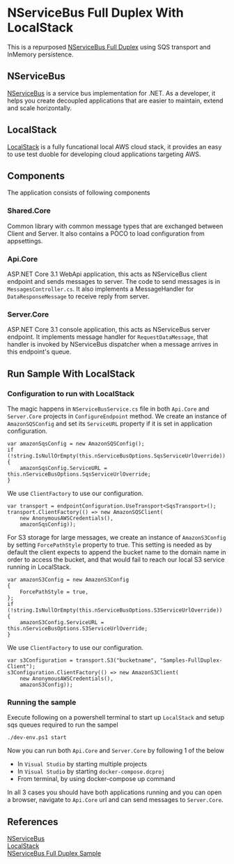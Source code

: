 # NServiceBus Full Duplex With LocalStack
This is a repurposed [NServiceBus Full Duplex](https://docs.particular.net/samples/fullduplex/) using SQS transport and InMemory persistence.

## NServiceBus
[NServiceBus](https://particular.net/nservicebus) is a service bus implementation for .NET. As a developer, it helps you create decoupled applications that are easier to maintain, extend and scale horizontally.

## LocalStack
[LocalStack](https://github.com/localstack/localstack) is a fully funcational local AWS cloud stack, it provides an easy to use test duoble for developing cloud applications targeting AWS.

## Components
The application consists of following components

### Shared.Core
Common library with common message types that are exchanged between Client and Server. It also contains a POCO to load configuration from appsettings.

### Api.Core
ASP.NET Core 3.1 WebApi application, this acts as NServiceBus client endpoint and sends messages to server. The code to send messages is in `MessagesController.cs`. It also implements a MessageHandler for `DataResponseMessage` to receive reply from server.

### Server.Core
ASP.NET Core 3.1 console application, this acts as NServiceBus server endpoint. It implements message handler for `RequestDataMessage`, that handler is invoked by NServiceBus dispatcher when a message arrives in this endpoint's queue.

## Run Sample With LocalStack

### Configuration to run with LocalStack
The magic happens in `NServiceBusService.cs` file in both `Api.Core` and `Server.Core` projects in `ConfigureEndpoint` method. We create an instance of `AmazonSQSConfig` and set its `ServiceURL` property if it is set in application configuration.
```
var amazonSqsConfig = new AmazonSQSConfig();
if (!string.IsNullOrEmpty(this.nServiceBusOptions.SqsServiceUrlOverride))
{
    amazonSqsConfig.ServiceURL = this.nServiceBusOptions.SqsServiceUrlOverride;
}
```
We use `ClientFactory` to use our configuration.
```
var transport = endpointConfiguration.UseTransport<SqsTransport>();
transport.ClientFactory(() => new AmazonSQSClient(
    new AnonymousAWSCredentials(),
    amazonSqsConfig));
```

For S3 storage for large messages, we create an instance of `AmazonS3Config` by setting `ForcePathStyle` property to true. This setting is needed as by default the client expects to append the bucket name to the domain name in order to access the bucket, and that would fail to reach our local S3 service running in LocalStack.
```
var amazonS3Config = new AmazonS3Config
{
    ForcePathStyle = true,
};
if (!string.IsNullOrEmpty(this.nServiceBusOptions.S3ServiceUrlOverride))
{
    amazonS3Config.ServiceURL = this.nServiceBusOptions.S3ServiceUrlOverride;
}
```
We use `ClientFactory` to use our configuration.
```
var s3Configuration = transport.S3("bucketname", "Samples-FullDuplex-Client");
s3Configuration.ClientFactory(() => new AmazonS3Client(
    new AnonymousAWSCredentials(),
    amazonS3Config));
```

### Running the sample
Execute following on a powershell terminal to start up `LocalStack` and setup sqs queues required to run the sampel
```
./dev-env.ps1 start
```
Now you can run both `Api.Core` and `Server.Core` by following 1 of the below
* In `Visual Studio` by starting multiple projects
* In `Visual Studio` by starting `docker-compose.dcproj`
* From terminal, by using docker-compose up command

In all 3 cases you should have both applications running and you can open a browser, navigate to `Api.Core` url and can send messages to `Server.Core`.

## References
[NServiceBus](https://particular.net/nservicebus)  
[LocalStack](https://github.com/localstack/localstack)  
[NServiceBus Full Duplex Sample](https://docs.particular.net/samples/fullduplex/)  
